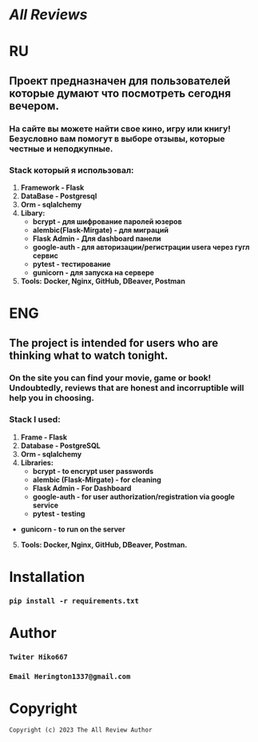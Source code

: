 # **_All Reviews_**
# RU
## Проект предназначен для пользователей которые думают что посмотреть сегодня вечером.

### На сайте вы можете найти свое кино, игру или книгу! Безусловно вам помогут в выборе отзывы, которые честные и неподкупные.

### Stack который я использовал:
1. **Framework - Flask**
2. **DataBase - Postgresql**
3. **Orm - sqlalchemy**
4. **Libary:** 
   * **bcrypt - для шифрование паролей юзеров**
   * **alembic(Flask-Mirgate) - для миграций**
   * **Flask Admin - Для dashboard панели**
   * **google-auth - для авторизации/регистрации usera через гугл сервис**
   * **pytest - тестирование**
   * **gunicorn - для запуска на сервере**
5. **Tools:**
   **Docker, Nginx, GitHub, DBeaver, Postman**
# ENG
## The project is intended for users who are thinking what to watch tonight.
### On the site you can find your movie, game or book! Undoubtedly, reviews that are honest and incorruptible will help you in choosing.
### Stack I used:
1. **Frame - Flask**
2. **Database - PostgreSQL**
3. **Orm - sqlalchemy**
4. **Libraries:**
   * **bcrypt - to encrypt user passwords**
   * **alembic (Flask-Mirgate) - for cleaning**
   * **Flask Admin - For Dashboard**
   * **google-auth - for user authorization/registration via google service**
   * **pytest - testing**
* **gunicorn - to run on the server**
5. **Tools: Docker, Nginx, GitHub, DBeaver, Postman.**
# Installation
### `pip install -r requirements.txt`
# Author
 ### `Twiter Hiko667`
 ### `Email Herington1337@gmail.com`
# Copyright

`Copyright (c) 2023 The All Review Author`
